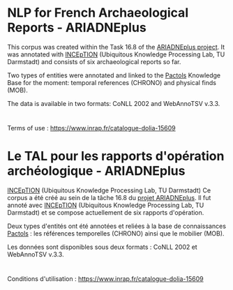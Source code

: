 # NLP for French Archaeological Reports - ARIADNEplus

This corpus was created within the Task 16.8 of the [ARIADNEplus project](https://ariadne-infrastructure.eu/). It was annotated with [INCEpTION](https://inception-project.github.io/) (Ubiquitous Knowledge Processing Lab, TU Darmstadt) and consists of six archaeological reports so far. 

Two types of entities were annotated and linked to the [Pactols](https://pactols.frantiq.fr/opentheso/) Knowledge Base for the moment: temporal references (CHRONO) and physical finds (MOB).

The data is available in two formats: CoNLL 2002 and WebAnnoTSV v.3.3.

#
Terms of use : https://www.inrap.fr/catalogue-dolia-15609 


# Le TAL pour les rapports d'opération archéologique - ARIADNEplus

[INCEpTION](https://inception-project.github.io/) (Ubiquitous Knowledge Processing Lab, TU Darmstadt)
Ce corpus a été créé au sein de la tâche 16.8 du [projet ARIADNEplus](https://ariadne-infrastructure.eu/). Il fut annoté avec [INCEpTION](https://inception-project.github.io/) (Ubiquitous Knowledge Processing Lab, TU Darmstadt) et se compose actuellement de six rapports d'opération.

Deux types d'entités ont été annotées et reliées à la base de connaissances [Pactols](https://pactols.frantiq.fr/opentheso/) : les références temporelles (CHRONO) ainsi que le mobilier (MOB).

Les données sont disponibles sous deux formats : CoNLL 2002 et WebAnnoTSV v.3.3.

#
Conditions d'utilisation : https://www.inrap.fr/catalogue-dolia-15609
